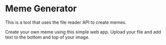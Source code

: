 # Meme Generator 

This is a tool that uses the file reader API to create memes.

Create your own meme using this simple web app.
 Upload your file and add text to the bottom and top of your image.
